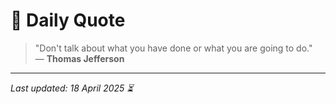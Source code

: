 # 📜 Daily Quote

> "Don't talk about what you have done or what you are going to do."  
> — **Thomas Jefferson**

---

_Last updated: 18 April 2025 ⏳_
